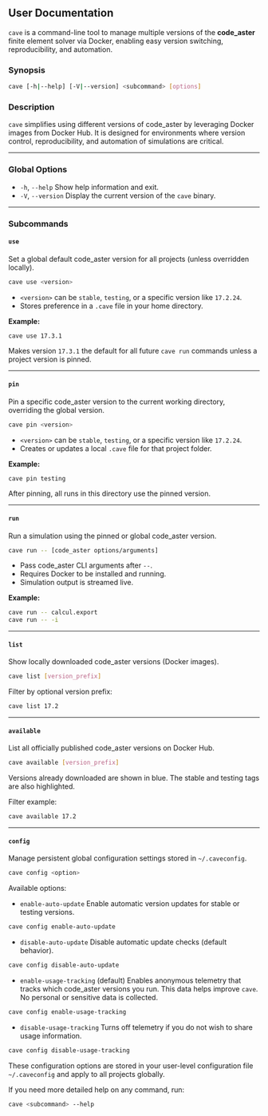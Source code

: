 ## User Documentation

`cave` is a command-line tool to manage multiple versions of the **code_aster** finite element solver via Docker, enabling easy version switching, reproducibility, and automation.

### Synopsis

```bash
cave [-h|--help] [-V|--version] <subcommand> [options]
```


### Description

`cave` simplifies using different versions of code_aster by leveraging Docker images from Docker Hub. It is designed for environments where version control, reproducibility, and automation of simulations are critical.

***

### Global Options

- `-h`, `--help`
Show help information and exit.
- `-V`, `--version`
Display the current version of the `cave` binary.

***

### Subcommands

#### `use`

Set a global default code_aster version for all projects (unless overridden locally).

```bash
cave use <version>
```

- `<version>` can be `stable`, `testing`, or a specific version like `17.2.24`.
- Stores preference in a `.cave` file in your home directory.

**Example:**

```bash
cave use 17.3.1
```

Makes version `17.3.1` the default for all future `cave run` commands unless a project version is pinned.

***

#### `pin`

Pin a specific code_aster version to the current working directory, overriding the global version.

```bash
cave pin <version>
```

- `<version>` can be `stable`, `testing`, or a specific version like `17.2.24`.
- Creates or updates a local `.cave` file for that project folder.

**Example:**

```bash
cave pin testing
```

After pinning, all runs in this directory use the pinned version.

***

#### `run`

Run a simulation using the pinned or global code_aster version.

```bash
cave run -- [code_aster options/arguments]
```

- Pass code_aster CLI arguments after `--`.
- Requires Docker to be installed and running.
- Simulation output is streamed live.

**Example:**

```bash
cave run -- calcul.export
cave run -- -i
```


***

#### `list`

Show locally downloaded code_aster versions (Docker images).

```bash
cave list [version_prefix]
```

Filter by optional version prefix:

```bash
cave list 17.2
```


***

#### `available`

List all officially published code_aster versions on Docker Hub.

```bash
cave available [version_prefix]
```

Versions already downloaded are shown in blue. The stable and testing tags are also highlighted.

Filter example:

```bash
cave available 17.2
```


***

#### `config`

Manage persistent global configuration settings stored in `~/.caveconfig`.

```bash
cave config <option>
```

Available options:

- `enable-auto-update`
Enable automatic version updates for stable or testing versions.

```bash
cave config enable-auto-update
```

- `disable-auto-update`
Disable automatic update checks (default behavior).

```bash
cave config disable-auto-update
```

- `enable-usage-tracking` (default)
Enables anonymous telemetry that tracks which code_aster versions you run. This data helps improve `cave`. No personal or sensitive data is collected.

```bash
cave config enable-usage-tracking
```

- `disable-usage-tracking`
Turns off telemetry if you do not wish to share usage information.

```bash
cave config disable-usage-tracking
```

These configuration options are stored in your user-level configuration file `~/.caveconfig` and apply to all projects globally.

If you need more detailed help on any command, run:

```bash
cave <subcommand> --help
```
